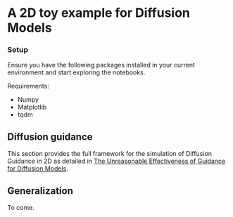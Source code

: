 # A 2D toy example for Diffusion Models

### Setup
Ensure you have the following packages installed in your current environment and start exploring the notebooks.

Requirements: 
- Numpy
- Matplotlib
- tqdm


## Diffusion guidance

This section provides the full framework for the simulation of Diffusion Guidance in 2D as detailed in [The Unreasonable Effectiveness of Guidance for Diffusion Models](https://arxiv.org/abs/2411.10257).


## Generalization

To come. 
